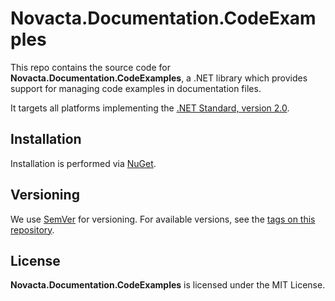 # Novacta.Documentation.CodeExamples

This repo contains the source code for 
**Novacta.Documentation.CodeExamples**, 
a .NET library which provides support for managing code examples 
in documentation files.


It targets all platforms implementing the 
[.NET Standard, version 2.0](https://github.com/dotnet/standard/blob/master/docs/versions/netstandard2.0.md).

## Installation

Installation is performed via [NuGet](https://www.nuget.org/packages/Novacta.Documentation.CodeExamples).

## Versioning
We use [SemVer](http://semver.org/) for versioning. 
For available versions, see the [tags on this repository](https://github.com/novacta/documentation-code-examples/tags). 

## License

**Novacta.Documentation.CodeExamples** is licensed under the MIT License.
